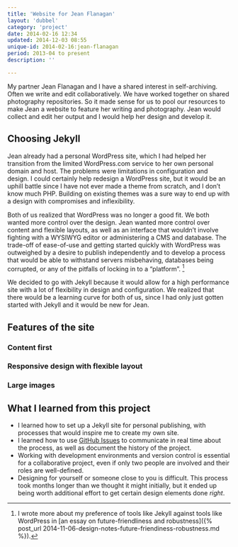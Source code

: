 ```yaml
---
title: 'Website for Jean Flanagan'
layout: 'dubbel'
category: 'project'
date: 2014-02-16 12:34
updated: 2014-12-03 08:55
unique-id: 2014-02-16:jean-flanagan
period: 2013-04 to present
description: ''

---
```


My partner Jean Flanagan and I have a shared interest in self-archiving. Often we write and edit collaboratively. We have worked together on shared photography repositories. So it made sense for us to pool our resources to make Jean a website to feature her writing and photography. Jean would collect and edit her output and I would help her design and develop it.

## Choosing Jekyll

Jean already had a personal WordPress site, which I had helped her transition from the limited WordPress.com service to her own personal domain and host. The problems were limitations in configuration and design. I could certainly help redesign a WordPress site, but it would be an uphill battle since I have not ever made a theme from scratch, and I don’t know much PHP. Building on existing themes was a sure way to end up with a design with compromises and inflexibility.

Both of us realized that WordPress was no longer a good fit. We both wanted more control over the design. Jean wanted more control over content and flexible layouts, as well as an interface that wouldn’t involve fighting with a WYSIWYG editor or administering a CMS and database. The trade-off of ease-of-use and getting started quickly with WordPress was outweighed by a desire to publish independently and to develop a process that would be able to withstand servers misbehaving, databases being corrupted, or any of the pitfalls of locking in to a “platform”. [^1]

We decided to go with Jekyll because it would allow for a high performance site with a lot of flexibility in design and configuration. We realized that there would be a learning curve for both of us, since I had only just gotten started with Jekyll and it would be new for Jean.

## Features of the site

### Content first

### Responsive design with flexible layout

### Large images

## What I learned from this project

- I learned how to set up a Jekyll site for personal publishing, with processes that would inspire me to create my own site.
- I learned how to use [GitHub Issues](https://github.com/opattison/jeancflanagan/issues) to communicate in real time about the process, as well as document the history of the project.
- Working with development environments and version control is essential for a collaborative project, even if only two people are involved and their roles are well-defined.
- Designing for yourself or someone close to you is difficult. This process took months longer than we thought it might initially, but it ended up being worth additional effort to get certain design elements done *right*.

[^1]: I wrote more about my preference of tools like Jekyll against tools like WordPress in [an essay on future-friendliness and robustness]({% post_url 2014-11-06-design-notes-future-friendiness-robustness.md %}).